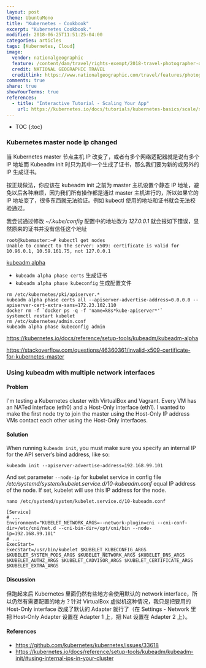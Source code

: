 ```yaml
---
layout: post
theme: UbuntuMono
title: "Kubernetes - Cookbook"
excerpt: "Kubernetes Cookbook."
modified: 2018-06-25T11:51:25-04:00
categories: articles
tags: [Kubernetes, Cloud]
image:
  vendor: nationalgeographic
  feature: /content/dam/travel/rights-exempt/2018-travel-photographer-of-the-year/2018-tpc-animals/malabar-pied-hornbills.ngsversion.1526674260421.adapt.885.1.jpg
  credit: NATIONAL GEOGRAPHIC TRAVEL
  creditlink: https://www.nationalgeographic.com/travel/features/photography/wildlife-landscapes-worth-trip/
comments: true
share: true
showYourTerms: true
references:
  - title: "Interactive Tutorial - Scaling Your App"
    url: https://kubernetes.io/docs/tutorials/kubernetes-basics/scale/scale-interactive/
---
```


<style>
.showyourterms.kubemaster .type:before {
  content: "root@kubemaster:~# "
}
.showyourterms.kubenode1 .type:before {
  content: "root@kubenode1:~# "
}
.showyourterms.kube-tiven .type:before {
  content: "PS C:\\dev\\kube-tiven> "
}
.showyourterms.tiven .type:before {
  content: "PS C:\\User\\tiven> "
}
</style>

* TOC
{:toc}

### Kubernetes master node ip changed
当 Kubernetes master 节点主机 IP 改变了，或者有多个网络适配器就是说有多个 IP 地址而 Kubeadm init 时只为其中一个生成了证书，那么我们要为新的或另外的 IP 生成证书。

按正规做法，你应该在 kubeadm init 之前为 master 主机设置个静态 IP 地址，避免以后各种麻烦，因为我们所有操作都是通过 master 主机进行的，所以如果它的 IP 地址变了，很多东西就无法验证。例如 kubectl 使用的地址和证书就会无法校验通过。

我尝试通过修改 *~/.kube/config* 配置中的地址改为 *127.0.0.1* 就会报如下错误，显然原来的证书并没有信任这个地址
```
root@kubemaster:~# kubectl get nodes
Unable to connect to the server: x509: certificate is valid for 10.96.0.1, 10.59.161.75, not 127.0.0.1
```

[kubeadm alpha][kubeadm-alpha]
* `kubeadm alpha phase certs` 生成证书
* `kubeadm alpha phase kubeconfig` 生成配置文件
```
rm /etc/kubernetes/pki/apiserver.*
kubeadm alpha phase certs all --apiserver-advertise-address=0.0.0.0 --apiserver-cert-extra-sans=172.23.102.110
docker rm -f `docker ps -q -f 'name=k8s*kube-apiserver*'`
systemctl restart kubelet
rm /etc/kubernetes/admin.conf
kubeadm alpha phase kubeconfig admin
```

https://kubernetes.io/docs/reference/setup-tools/kubeadm/kubeadm-alpha

https://stackoverflow.com/questions/46360361/invalid-x509-certificate-for-kubernetes-master

### Using kubeadm with multiple network interfaces
#### Problem
I'm testing a Kubernetes cluster with VirtualBox and Vagrant. Every VM has an NATed interface (eth0) and a Host-Only interface (eth1). I wanted to make the first node try to join the master using the Host-Only IP address VMs contact each other using the Host-Only interfaces.
#### Solution
When running `kubeadm init`, you must make sure you specify an internal IP for the API server’s bind address, like so:
```
kubeadm init --apiserver-advertise-address=192.168.99.101
```
And set parameter `--node-ip` for kubelet service in config file */etc/systemd/system/kubelet.service.d/10-kubeadm.conf* equal IP address of the node. If set, kubelet will use this IP address for the node.
```
nano /etc/systemd/system/kubelet.service.d/10-kubeadm.conf

[Service]
# ...
Environment="KUBELET_NETWORK_ARGS=--network-plugin=cni --cni-conf-dir=/etc/cni/net.d --cni-bin-dir=/opt/cni/bin --node-ip=192.168.99.101"
# ...
ExecStart=
ExecStart=/usr/bin/kubelet $KUBELET_KUBECONFIG_ARGS $KUBELET_SYSTEM_PODS_ARGS $KUBELET_NETWORK_ARGS $KUBELET_DNS_ARGS $KUBELET_AUTHZ_ARGS $KUBELET_CADVISOR_ARGS $KUBELET_CERTIFICATE_ARGS $KUBELET_EXTRA_ARGS
```

#### Discussion
但跑起来后 Kubernetes 里面仍然有些地方会使用默认的 network interface，所以仍然有需要配置的地方？针对 VirtualBox 虚拟机这种情况，我只是把要用的 Host-Only interface 改成了默认的 Adapter 就行了（在 Settings - Network 里把 Host-Only Adapter 设置在 Adapter 1 上，把 Nat 设置在 Adapter 2 上）。

#### References
* https://github.com/kubernetes/kubernetes/issues/33618
* https://kubernetes.io/docs/reference/setup-tools/kubeadm/kubeadm-init/#using-internal-ips-in-your-cluster


[kubeadm-alpha]:https://kubernetes.io/docs/reference/setup-tools/kubeadm/kubeadm-alpha
